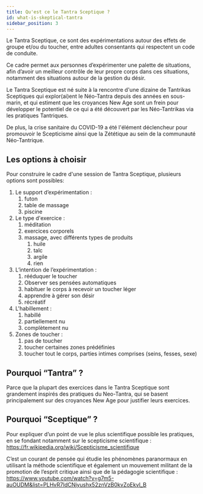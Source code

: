 ```yaml
---
title: Qu'est ce le Tantra Sceptique ?
id: what-is-skeptical-tantra
sidebar_position: 3
---
```


Le Tantra Sceptique, ce sont des expérimentations autour des effets de groupe et/ou du toucher, entre adultes consentants qui respectent un code de conduite.

Ce cadre permet aux personnes d’expérimenter une palette de situations, afin d’avoir un meilleur contrôle de leur propre corps dans ces situations, notamment des situations autour de la gestion du désir.

Le Tantra Sceptique est né suite à la rencontre d'une dizaine de Tantrikas Sceptiques qui explor(ai)ent le Néo-Tantra depuis des années en sous-marin, et qui estiment que les croyances New Age sont un frein pour développer le potentiel de ce qui a été découvert par les Néo-Tantrikas via les pratiques Tantriques.

De plus, la crise sanitaire du COVID-19 a été l'élément déclencheur pour promouvoir le Scepticisme ainsi que la Zététique au sein de la communauté Néo-Tantrique.

## Les options à choisir 

Pour construire le cadre d'une session de Tantra Sceptique, plusieurs options sont possibles:

1. Le support d’expérimentation :
    1. futon
    1. table de massage
    1. piscine
1. Le type d'exercice :
    1. méditation
    1. exercices corporels
    1. massage, avec différents types de produits
        1. huile
        1. talc
        1. argile
        1. rien
1. L’intention de l’expérimentation :
    1. rééduquer le toucher
    1. Observer ses pensées automatiques
    1. habituer le corps à recevoir un toucher léger
    1. apprendre à gérer son désir
    1. récréatif
1. L'habillement :
    1. habillé
    1. partiellement nu
    1. complètement nu
1. Zones de toucher :
    1. pas de toucher
    1. toucher certaines zones prédéfinies
    1. toucher tout le corps, parties intimes comprises (seins, fesses, sexe)

## Pourquoi “Tantra” ?

Parce que la plupart des exercices dans le Tantra Sceptique sont grandement inspirés des pratiques du Neo-Tantra, qui se basent principalement sur des croyances New Age pour justifier leurs exercices.

## Pourquoi “Sceptique” ?

Pour expliquer d’un point de vue le plus scientifique possible les pratiques, en se fondant notamment sur le scepticisme scientifique : https://fr.wikipedia.org/wiki/Scepticisme_scientifique 

C’est un courant de pensée qui étudie les phénomènes paranormaux en utilisant la méthode scientifique et également un mouvement militant de la promotion de l’esprit critique ainsi que de la pédagogie scientifique : https://www.youtube.com/watch?v=g7m5-auOUDM&list=PLHvR7ldCNjyushx52znVzB0kvZoEkvl_B 
